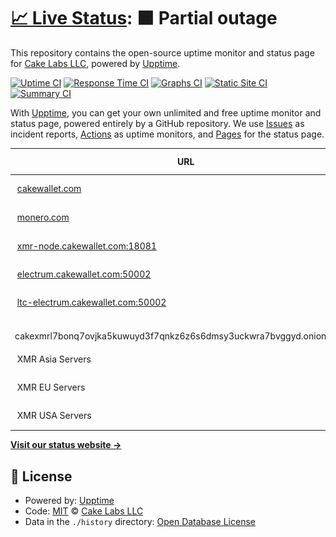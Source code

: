 # [📈 Live Status](https://cake-tech.github.io/upptime): <!--live status--> **🟧 Partial outage**

This repository contains the open-source uptime monitor and status page for [Cake Labs LLC](cakewallet.com), powered by [Upptime](https://github.com/upptime/upptime).

[![Uptime CI](https://github.com/cake-tech/upptime/workflows/Uptime%20CI/badge.svg)](https://github.com/cake-tech/upptime/actions?query=workflow%3A%22Uptime+CI%22)
[![Response Time CI](https://github.com/cake-tech/upptime/workflows/Response%20Time%20CI/badge.svg)](https://github.com/cake-tech/upptime/actions?query=workflow%3A%22Response+Time+CI%22)
[![Graphs CI](https://github.com/cake-tech/upptime/workflows/Graphs%20CI/badge.svg)](https://github.com/cake-tech/upptime/actions?query=workflow%3A%22Graphs+CI%22)
[![Static Site CI](https://github.com/cake-tech/upptime/workflows/Static%20Site%20CI/badge.svg)](https://github.com/cake-tech/upptime/actions?query=workflow%3A%22Static+Site+CI%22)
[![Summary CI](https://github.com/cake-tech/upptime/workflows/Summary%20CI/badge.svg)](https://github.com/cake-tech/upptime/actions?query=workflow%3A%22Summary+CI%22)

With [Upptime](https://upptime.js.org), you can get your own unlimited and free uptime monitor and status page, powered entirely by a GitHub repository. We use [Issues](https://github.com/cake-tech/upptime/issues) as incident reports, [Actions](https://github.com/cake-tech/upptime/actions) as uptime monitors, and [Pages](https://cake-tech.github.io/upptime) for the status page.

<!--start: status pages-->
<!-- This summary is generated by Upptime (https://github.com/upptime/upptime) -->
<!-- Do not edit this manually, your changes will be overwritten -->
<!-- prettier-ignore -->
| URL | Status | History | Response Time | Uptime |
| --- | ------ | ------- | ------------- | ------ |
| <img alt="" src="https://cakewallet.com/assets/images/logo/Cake%20Wallet%20Logo%202021_App%20Icon.png" height="13"> [cakewallet.com](https://cakewallet.com) | 🟩 Up | [cakewallet-com.yml](https://github.com/cake-tech/upptime-cakewallet/commits/HEAD/history/cakewallet-com.yml) | <details><summary><img alt="Response time graph" src="./graphs/cakewallet-com/response-time-week.png" height="20"> 119ms</summary><br><a href="https://status.cakewallet.com/history/cakewallet-com"><img alt="Response time 206" src="https://img.shields.io/endpoint?url=https%3A%2F%2Fraw.githubusercontent.com%2Fcake-tech%2Fupptime-cakewallet%2FHEAD%2Fapi%2Fcakewallet-com%2Fresponse-time.json"></a><br><a href="https://status.cakewallet.com/history/cakewallet-com"><img alt="24-hour response time 65" src="https://img.shields.io/endpoint?url=https%3A%2F%2Fraw.githubusercontent.com%2Fcake-tech%2Fupptime-cakewallet%2FHEAD%2Fapi%2Fcakewallet-com%2Fresponse-time-day.json"></a><br><a href="https://status.cakewallet.com/history/cakewallet-com"><img alt="7-day response time 119" src="https://img.shields.io/endpoint?url=https%3A%2F%2Fraw.githubusercontent.com%2Fcake-tech%2Fupptime-cakewallet%2FHEAD%2Fapi%2Fcakewallet-com%2Fresponse-time-week.json"></a><br><a href="https://status.cakewallet.com/history/cakewallet-com"><img alt="30-day response time 155" src="https://img.shields.io/endpoint?url=https%3A%2F%2Fraw.githubusercontent.com%2Fcake-tech%2Fupptime-cakewallet%2FHEAD%2Fapi%2Fcakewallet-com%2Fresponse-time-month.json"></a><br><a href="https://status.cakewallet.com/history/cakewallet-com"><img alt="1-year response time 206" src="https://img.shields.io/endpoint?url=https%3A%2F%2Fraw.githubusercontent.com%2Fcake-tech%2Fupptime-cakewallet%2FHEAD%2Fapi%2Fcakewallet-com%2Fresponse-time-year.json"></a></details> | <details><summary><a href="https://status.cakewallet.com/history/cakewallet-com">100.00%</a></summary><a href="https://status.cakewallet.com/history/cakewallet-com"><img alt="All-time uptime 99.98%" src="https://img.shields.io/endpoint?url=https%3A%2F%2Fraw.githubusercontent.com%2Fcake-tech%2Fupptime-cakewallet%2FHEAD%2Fapi%2Fcakewallet-com%2Fuptime.json"></a><br><a href="https://status.cakewallet.com/history/cakewallet-com"><img alt="24-hour uptime 100.00%" src="https://img.shields.io/endpoint?url=https%3A%2F%2Fraw.githubusercontent.com%2Fcake-tech%2Fupptime-cakewallet%2FHEAD%2Fapi%2Fcakewallet-com%2Fuptime-day.json"></a><br><a href="https://status.cakewallet.com/history/cakewallet-com"><img alt="7-day uptime 100.00%" src="https://img.shields.io/endpoint?url=https%3A%2F%2Fraw.githubusercontent.com%2Fcake-tech%2Fupptime-cakewallet%2FHEAD%2Fapi%2Fcakewallet-com%2Fuptime-week.json"></a><br><a href="https://status.cakewallet.com/history/cakewallet-com"><img alt="30-day uptime 100.00%" src="https://img.shields.io/endpoint?url=https%3A%2F%2Fraw.githubusercontent.com%2Fcake-tech%2Fupptime-cakewallet%2FHEAD%2Fapi%2Fcakewallet-com%2Fuptime-month.json"></a><br><a href="https://status.cakewallet.com/history/cakewallet-com"><img alt="1-year uptime 99.98%" src="https://img.shields.io/endpoint?url=https%3A%2F%2Fraw.githubusercontent.com%2Fcake-tech%2Fupptime-cakewallet%2FHEAD%2Fapi%2Fcakewallet-com%2Fuptime-year.json"></a></details>
| <img alt="" src="https://i.imgur.com/WxsaoFP.png" height="13"> [monero.com](https://monero.com) | 🟥 Down | [monero-com.yml](https://github.com/cake-tech/upptime-cakewallet/commits/HEAD/history/monero-com.yml) | <details><summary><img alt="Response time graph" src="./graphs/monero-com/response-time-week.png" height="20"> 295ms</summary><br><a href="https://status.cakewallet.com/history/monero-com"><img alt="Response time 601" src="https://img.shields.io/endpoint?url=https%3A%2F%2Fraw.githubusercontent.com%2Fcake-tech%2Fupptime-cakewallet%2FHEAD%2Fapi%2Fmonero-com%2Fresponse-time.json"></a><br><a href="https://status.cakewallet.com/history/monero-com"><img alt="24-hour response time 299" src="https://img.shields.io/endpoint?url=https%3A%2F%2Fraw.githubusercontent.com%2Fcake-tech%2Fupptime-cakewallet%2FHEAD%2Fapi%2Fmonero-com%2Fresponse-time-day.json"></a><br><a href="https://status.cakewallet.com/history/monero-com"><img alt="7-day response time 295" src="https://img.shields.io/endpoint?url=https%3A%2F%2Fraw.githubusercontent.com%2Fcake-tech%2Fupptime-cakewallet%2FHEAD%2Fapi%2Fmonero-com%2Fresponse-time-week.json"></a><br><a href="https://status.cakewallet.com/history/monero-com"><img alt="30-day response time 966" src="https://img.shields.io/endpoint?url=https%3A%2F%2Fraw.githubusercontent.com%2Fcake-tech%2Fupptime-cakewallet%2FHEAD%2Fapi%2Fmonero-com%2Fresponse-time-month.json"></a><br><a href="https://status.cakewallet.com/history/monero-com"><img alt="1-year response time 601" src="https://img.shields.io/endpoint?url=https%3A%2F%2Fraw.githubusercontent.com%2Fcake-tech%2Fupptime-cakewallet%2FHEAD%2Fapi%2Fmonero-com%2Fresponse-time-year.json"></a></details> | <details><summary><a href="https://status.cakewallet.com/history/monero-com">100.00%</a></summary><a href="https://status.cakewallet.com/history/monero-com"><img alt="All-time uptime 99.81%" src="https://img.shields.io/endpoint?url=https%3A%2F%2Fraw.githubusercontent.com%2Fcake-tech%2Fupptime-cakewallet%2FHEAD%2Fapi%2Fmonero-com%2Fuptime.json"></a><br><a href="https://status.cakewallet.com/history/monero-com"><img alt="24-hour uptime 99.99%" src="https://img.shields.io/endpoint?url=https%3A%2F%2Fraw.githubusercontent.com%2Fcake-tech%2Fupptime-cakewallet%2FHEAD%2Fapi%2Fmonero-com%2Fuptime-day.json"></a><br><a href="https://status.cakewallet.com/history/monero-com"><img alt="7-day uptime 100.00%" src="https://img.shields.io/endpoint?url=https%3A%2F%2Fraw.githubusercontent.com%2Fcake-tech%2Fupptime-cakewallet%2FHEAD%2Fapi%2Fmonero-com%2Fuptime-week.json"></a><br><a href="https://status.cakewallet.com/history/monero-com"><img alt="30-day uptime 99.84%" src="https://img.shields.io/endpoint?url=https%3A%2F%2Fraw.githubusercontent.com%2Fcake-tech%2Fupptime-cakewallet%2FHEAD%2Fapi%2Fmonero-com%2Fuptime-month.json"></a><br><a href="https://status.cakewallet.com/history/monero-com"><img alt="1-year uptime 99.81%" src="https://img.shields.io/endpoint?url=https%3A%2F%2Fraw.githubusercontent.com%2Fcake-tech%2Fupptime-cakewallet%2FHEAD%2Fapi%2Fmonero-com%2Fuptime-year.json"></a></details>
| <img alt="" src="https://i.imgur.com/Pr74gsI.png" height="13"> [xmr-node.cakewallet.com:18081](xmr-node.cakewallet.com) | 🟩 Up | [xmr-node-cakewallet-com-18081.yml](https://github.com/cake-tech/upptime-cakewallet/commits/HEAD/history/xmr-node-cakewallet-com-18081.yml) | <details><summary><img alt="Response time graph" src="./graphs/xmr-node-cakewallet-com-18081/response-time-week.png" height="20"> 82ms</summary><br><a href="https://status.cakewallet.com/history/xmr-node-cakewallet-com-18081"><img alt="Response time 120" src="https://img.shields.io/endpoint?url=https%3A%2F%2Fraw.githubusercontent.com%2Fcake-tech%2Fupptime-cakewallet%2FHEAD%2Fapi%2Fxmr-node-cakewallet-com-18081%2Fresponse-time.json"></a><br><a href="https://status.cakewallet.com/history/xmr-node-cakewallet-com-18081"><img alt="24-hour response time 43" src="https://img.shields.io/endpoint?url=https%3A%2F%2Fraw.githubusercontent.com%2Fcake-tech%2Fupptime-cakewallet%2FHEAD%2Fapi%2Fxmr-node-cakewallet-com-18081%2Fresponse-time-day.json"></a><br><a href="https://status.cakewallet.com/history/xmr-node-cakewallet-com-18081"><img alt="7-day response time 82" src="https://img.shields.io/endpoint?url=https%3A%2F%2Fraw.githubusercontent.com%2Fcake-tech%2Fupptime-cakewallet%2FHEAD%2Fapi%2Fxmr-node-cakewallet-com-18081%2Fresponse-time-week.json"></a><br><a href="https://status.cakewallet.com/history/xmr-node-cakewallet-com-18081"><img alt="30-day response time 101" src="https://img.shields.io/endpoint?url=https%3A%2F%2Fraw.githubusercontent.com%2Fcake-tech%2Fupptime-cakewallet%2FHEAD%2Fapi%2Fxmr-node-cakewallet-com-18081%2Fresponse-time-month.json"></a><br><a href="https://status.cakewallet.com/history/xmr-node-cakewallet-com-18081"><img alt="1-year response time 120" src="https://img.shields.io/endpoint?url=https%3A%2F%2Fraw.githubusercontent.com%2Fcake-tech%2Fupptime-cakewallet%2FHEAD%2Fapi%2Fxmr-node-cakewallet-com-18081%2Fresponse-time-year.json"></a></details> | <details><summary><a href="https://status.cakewallet.com/history/xmr-node-cakewallet-com-18081">100.00%</a></summary><a href="https://status.cakewallet.com/history/xmr-node-cakewallet-com-18081"><img alt="All-time uptime 99.98%" src="https://img.shields.io/endpoint?url=https%3A%2F%2Fraw.githubusercontent.com%2Fcake-tech%2Fupptime-cakewallet%2FHEAD%2Fapi%2Fxmr-node-cakewallet-com-18081%2Fuptime.json"></a><br><a href="https://status.cakewallet.com/history/xmr-node-cakewallet-com-18081"><img alt="24-hour uptime 100.00%" src="https://img.shields.io/endpoint?url=https%3A%2F%2Fraw.githubusercontent.com%2Fcake-tech%2Fupptime-cakewallet%2FHEAD%2Fapi%2Fxmr-node-cakewallet-com-18081%2Fuptime-day.json"></a><br><a href="https://status.cakewallet.com/history/xmr-node-cakewallet-com-18081"><img alt="7-day uptime 100.00%" src="https://img.shields.io/endpoint?url=https%3A%2F%2Fraw.githubusercontent.com%2Fcake-tech%2Fupptime-cakewallet%2FHEAD%2Fapi%2Fxmr-node-cakewallet-com-18081%2Fuptime-week.json"></a><br><a href="https://status.cakewallet.com/history/xmr-node-cakewallet-com-18081"><img alt="30-day uptime 100.00%" src="https://img.shields.io/endpoint?url=https%3A%2F%2Fraw.githubusercontent.com%2Fcake-tech%2Fupptime-cakewallet%2FHEAD%2Fapi%2Fxmr-node-cakewallet-com-18081%2Fuptime-month.json"></a><br><a href="https://status.cakewallet.com/history/xmr-node-cakewallet-com-18081"><img alt="1-year uptime 99.98%" src="https://img.shields.io/endpoint?url=https%3A%2F%2Fraw.githubusercontent.com%2Fcake-tech%2Fupptime-cakewallet%2FHEAD%2Fapi%2Fxmr-node-cakewallet-com-18081%2Fuptime-year.json"></a></details>
| <img alt="" src="https://upload.wikimedia.org/wikipedia/commons/4/46/Bitcoin.svg" height="13"> [electrum.cakewallet.com:50002](electrum.cakewallet.com) | 🟩 Up | [electrum-cakewallet-com-50002.yml](https://github.com/cake-tech/upptime-cakewallet/commits/HEAD/history/electrum-cakewallet-com-50002.yml) | <details><summary><img alt="Response time graph" src="./graphs/electrum-cakewallet-com-50002/response-time-week.png" height="20"> 112ms</summary><br><a href="https://status.cakewallet.com/history/electrum-cakewallet-com-50002"><img alt="Response time 97" src="https://img.shields.io/endpoint?url=https%3A%2F%2Fraw.githubusercontent.com%2Fcake-tech%2Fupptime-cakewallet%2FHEAD%2Fapi%2Felectrum-cakewallet-com-50002%2Fresponse-time.json"></a><br><a href="https://status.cakewallet.com/history/electrum-cakewallet-com-50002"><img alt="24-hour response time 34" src="https://img.shields.io/endpoint?url=https%3A%2F%2Fraw.githubusercontent.com%2Fcake-tech%2Fupptime-cakewallet%2FHEAD%2Fapi%2Felectrum-cakewallet-com-50002%2Fresponse-time-day.json"></a><br><a href="https://status.cakewallet.com/history/electrum-cakewallet-com-50002"><img alt="7-day response time 112" src="https://img.shields.io/endpoint?url=https%3A%2F%2Fraw.githubusercontent.com%2Fcake-tech%2Fupptime-cakewallet%2FHEAD%2Fapi%2Felectrum-cakewallet-com-50002%2Fresponse-time-week.json"></a><br><a href="https://status.cakewallet.com/history/electrum-cakewallet-com-50002"><img alt="30-day response time 82" src="https://img.shields.io/endpoint?url=https%3A%2F%2Fraw.githubusercontent.com%2Fcake-tech%2Fupptime-cakewallet%2FHEAD%2Fapi%2Felectrum-cakewallet-com-50002%2Fresponse-time-month.json"></a><br><a href="https://status.cakewallet.com/history/electrum-cakewallet-com-50002"><img alt="1-year response time 97" src="https://img.shields.io/endpoint?url=https%3A%2F%2Fraw.githubusercontent.com%2Fcake-tech%2Fupptime-cakewallet%2FHEAD%2Fapi%2Felectrum-cakewallet-com-50002%2Fresponse-time-year.json"></a></details> | <details><summary><a href="https://status.cakewallet.com/history/electrum-cakewallet-com-50002">100.00%</a></summary><a href="https://status.cakewallet.com/history/electrum-cakewallet-com-50002"><img alt="All-time uptime 100.00%" src="https://img.shields.io/endpoint?url=https%3A%2F%2Fraw.githubusercontent.com%2Fcake-tech%2Fupptime-cakewallet%2FHEAD%2Fapi%2Felectrum-cakewallet-com-50002%2Fuptime.json"></a><br><a href="https://status.cakewallet.com/history/electrum-cakewallet-com-50002"><img alt="24-hour uptime 100.00%" src="https://img.shields.io/endpoint?url=https%3A%2F%2Fraw.githubusercontent.com%2Fcake-tech%2Fupptime-cakewallet%2FHEAD%2Fapi%2Felectrum-cakewallet-com-50002%2Fuptime-day.json"></a><br><a href="https://status.cakewallet.com/history/electrum-cakewallet-com-50002"><img alt="7-day uptime 100.00%" src="https://img.shields.io/endpoint?url=https%3A%2F%2Fraw.githubusercontent.com%2Fcake-tech%2Fupptime-cakewallet%2FHEAD%2Fapi%2Felectrum-cakewallet-com-50002%2Fuptime-week.json"></a><br><a href="https://status.cakewallet.com/history/electrum-cakewallet-com-50002"><img alt="30-day uptime 100.00%" src="https://img.shields.io/endpoint?url=https%3A%2F%2Fraw.githubusercontent.com%2Fcake-tech%2Fupptime-cakewallet%2FHEAD%2Fapi%2Felectrum-cakewallet-com-50002%2Fuptime-month.json"></a><br><a href="https://status.cakewallet.com/history/electrum-cakewallet-com-50002"><img alt="1-year uptime 100.00%" src="https://img.shields.io/endpoint?url=https%3A%2F%2Fraw.githubusercontent.com%2Fcake-tech%2Fupptime-cakewallet%2FHEAD%2Fapi%2Felectrum-cakewallet-com-50002%2Fuptime-year.json"></a></details>
| <img alt="" src="https://upload.wikimedia.org/wikipedia/commons/f/f8/LTC-400.png" height="13"> [ltc-electrum.cakewallet.com:50002](ltc-electrum.cakewallet.com) | 🟩 Up | [ltc-electrum-cakewallet-com-50002.yml](https://github.com/cake-tech/upptime-cakewallet/commits/HEAD/history/ltc-electrum-cakewallet-com-50002.yml) | <details><summary><img alt="Response time graph" src="./graphs/ltc-electrum-cakewallet-com-50002/response-time-week.png" height="20"> 178ms</summary><br><a href="https://status.cakewallet.com/history/ltc-electrum-cakewallet-com-50002"><img alt="Response time 166" src="https://img.shields.io/endpoint?url=https%3A%2F%2Fraw.githubusercontent.com%2Fcake-tech%2Fupptime-cakewallet%2FHEAD%2Fapi%2Fltc-electrum-cakewallet-com-50002%2Fresponse-time.json"></a><br><a href="https://status.cakewallet.com/history/ltc-electrum-cakewallet-com-50002"><img alt="24-hour response time 96" src="https://img.shields.io/endpoint?url=https%3A%2F%2Fraw.githubusercontent.com%2Fcake-tech%2Fupptime-cakewallet%2FHEAD%2Fapi%2Fltc-electrum-cakewallet-com-50002%2Fresponse-time-day.json"></a><br><a href="https://status.cakewallet.com/history/ltc-electrum-cakewallet-com-50002"><img alt="7-day response time 178" src="https://img.shields.io/endpoint?url=https%3A%2F%2Fraw.githubusercontent.com%2Fcake-tech%2Fupptime-cakewallet%2FHEAD%2Fapi%2Fltc-electrum-cakewallet-com-50002%2Fresponse-time-week.json"></a><br><a href="https://status.cakewallet.com/history/ltc-electrum-cakewallet-com-50002"><img alt="30-day response time 169" src="https://img.shields.io/endpoint?url=https%3A%2F%2Fraw.githubusercontent.com%2Fcake-tech%2Fupptime-cakewallet%2FHEAD%2Fapi%2Fltc-electrum-cakewallet-com-50002%2Fresponse-time-month.json"></a><br><a href="https://status.cakewallet.com/history/ltc-electrum-cakewallet-com-50002"><img alt="1-year response time 166" src="https://img.shields.io/endpoint?url=https%3A%2F%2Fraw.githubusercontent.com%2Fcake-tech%2Fupptime-cakewallet%2FHEAD%2Fapi%2Fltc-electrum-cakewallet-com-50002%2Fresponse-time-year.json"></a></details> | <details><summary><a href="https://status.cakewallet.com/history/ltc-electrum-cakewallet-com-50002">100.00%</a></summary><a href="https://status.cakewallet.com/history/ltc-electrum-cakewallet-com-50002"><img alt="All-time uptime 100.00%" src="https://img.shields.io/endpoint?url=https%3A%2F%2Fraw.githubusercontent.com%2Fcake-tech%2Fupptime-cakewallet%2FHEAD%2Fapi%2Fltc-electrum-cakewallet-com-50002%2Fuptime.json"></a><br><a href="https://status.cakewallet.com/history/ltc-electrum-cakewallet-com-50002"><img alt="24-hour uptime 100.00%" src="https://img.shields.io/endpoint?url=https%3A%2F%2Fraw.githubusercontent.com%2Fcake-tech%2Fupptime-cakewallet%2FHEAD%2Fapi%2Fltc-electrum-cakewallet-com-50002%2Fuptime-day.json"></a><br><a href="https://status.cakewallet.com/history/ltc-electrum-cakewallet-com-50002"><img alt="7-day uptime 100.00%" src="https://img.shields.io/endpoint?url=https%3A%2F%2Fraw.githubusercontent.com%2Fcake-tech%2Fupptime-cakewallet%2FHEAD%2Fapi%2Fltc-electrum-cakewallet-com-50002%2Fuptime-week.json"></a><br><a href="https://status.cakewallet.com/history/ltc-electrum-cakewallet-com-50002"><img alt="30-day uptime 100.00%" src="https://img.shields.io/endpoint?url=https%3A%2F%2Fraw.githubusercontent.com%2Fcake-tech%2Fupptime-cakewallet%2FHEAD%2Fapi%2Fltc-electrum-cakewallet-com-50002%2Fuptime-month.json"></a><br><a href="https://status.cakewallet.com/history/ltc-electrum-cakewallet-com-50002"><img alt="1-year uptime 100.00%" src="https://img.shields.io/endpoint?url=https%3A%2F%2Fraw.githubusercontent.com%2Fcake-tech%2Fupptime-cakewallet%2FHEAD%2Fapi%2Fltc-electrum-cakewallet-com-50002%2Fuptime-year.json"></a></details>
| <img alt="" src="https://i.imgur.com/Pr74gsI.png" height="13"> cakexmrl7bonq7ovjka5kuwuyd3f7qnkz6z6s6dmsy3uckwra7bvggyd.onion:18081 | 🟩 Up | [cakexmrl7bonq7ovjka5kuwuyd3f7qnkz6z6s6dmsy3uckwra7bvggyd-onion-18081.yml](https://github.com/cake-tech/upptime-cakewallet/commits/HEAD/history/cakexmrl7bonq7ovjka5kuwuyd3f7qnkz6z6s6dmsy3uckwra7bvggyd-onion-18081.yml) | <details><summary><img alt="Response time graph" src="./graphs/cakexmrl7bonq7ovjka5kuwuyd3f7qnkz6z6s6dmsy3uckwra7bvggyd-onion-18081/response-time-week.png" height="20"> 37ms</summary><br><a href="https://status.cakewallet.com/history/cakexmrl7bonq7ovjka5kuwuyd3f7qnkz6z6s6dmsy3uckwra7bvggyd-onion-18081"><img alt="Response time 43" src="https://img.shields.io/endpoint?url=https%3A%2F%2Fraw.githubusercontent.com%2Fcake-tech%2Fupptime-cakewallet%2FHEAD%2Fapi%2Fcakexmrl7bonq7ovjka5kuwuyd3f7qnkz6z6s6dmsy3uckwra7bvggyd-onion-18081%2Fresponse-time.json"></a><br><a href="https://status.cakewallet.com/history/cakexmrl7bonq7ovjka5kuwuyd3f7qnkz6z6s6dmsy3uckwra7bvggyd-onion-18081"><img alt="24-hour response time 8" src="https://img.shields.io/endpoint?url=https%3A%2F%2Fraw.githubusercontent.com%2Fcake-tech%2Fupptime-cakewallet%2FHEAD%2Fapi%2Fcakexmrl7bonq7ovjka5kuwuyd3f7qnkz6z6s6dmsy3uckwra7bvggyd-onion-18081%2Fresponse-time-day.json"></a><br><a href="https://status.cakewallet.com/history/cakexmrl7bonq7ovjka5kuwuyd3f7qnkz6z6s6dmsy3uckwra7bvggyd-onion-18081"><img alt="7-day response time 37" src="https://img.shields.io/endpoint?url=https%3A%2F%2Fraw.githubusercontent.com%2Fcake-tech%2Fupptime-cakewallet%2FHEAD%2Fapi%2Fcakexmrl7bonq7ovjka5kuwuyd3f7qnkz6z6s6dmsy3uckwra7bvggyd-onion-18081%2Fresponse-time-week.json"></a><br><a href="https://status.cakewallet.com/history/cakexmrl7bonq7ovjka5kuwuyd3f7qnkz6z6s6dmsy3uckwra7bvggyd-onion-18081"><img alt="30-day response time 40" src="https://img.shields.io/endpoint?url=https%3A%2F%2Fraw.githubusercontent.com%2Fcake-tech%2Fupptime-cakewallet%2FHEAD%2Fapi%2Fcakexmrl7bonq7ovjka5kuwuyd3f7qnkz6z6s6dmsy3uckwra7bvggyd-onion-18081%2Fresponse-time-month.json"></a><br><a href="https://status.cakewallet.com/history/cakexmrl7bonq7ovjka5kuwuyd3f7qnkz6z6s6dmsy3uckwra7bvggyd-onion-18081"><img alt="1-year response time 43" src="https://img.shields.io/endpoint?url=https%3A%2F%2Fraw.githubusercontent.com%2Fcake-tech%2Fupptime-cakewallet%2FHEAD%2Fapi%2Fcakexmrl7bonq7ovjka5kuwuyd3f7qnkz6z6s6dmsy3uckwra7bvggyd-onion-18081%2Fresponse-time-year.json"></a></details> | <details><summary><a href="https://status.cakewallet.com/history/cakexmrl7bonq7ovjka5kuwuyd3f7qnkz6z6s6dmsy3uckwra7bvggyd-onion-18081">100.00%</a></summary><a href="https://status.cakewallet.com/history/cakexmrl7bonq7ovjka5kuwuyd3f7qnkz6z6s6dmsy3uckwra7bvggyd-onion-18081"><img alt="All-time uptime 100.00%" src="https://img.shields.io/endpoint?url=https%3A%2F%2Fraw.githubusercontent.com%2Fcake-tech%2Fupptime-cakewallet%2FHEAD%2Fapi%2Fcakexmrl7bonq7ovjka5kuwuyd3f7qnkz6z6s6dmsy3uckwra7bvggyd-onion-18081%2Fuptime.json"></a><br><a href="https://status.cakewallet.com/history/cakexmrl7bonq7ovjka5kuwuyd3f7qnkz6z6s6dmsy3uckwra7bvggyd-onion-18081"><img alt="24-hour uptime 100.00%" src="https://img.shields.io/endpoint?url=https%3A%2F%2Fraw.githubusercontent.com%2Fcake-tech%2Fupptime-cakewallet%2FHEAD%2Fapi%2Fcakexmrl7bonq7ovjka5kuwuyd3f7qnkz6z6s6dmsy3uckwra7bvggyd-onion-18081%2Fuptime-day.json"></a><br><a href="https://status.cakewallet.com/history/cakexmrl7bonq7ovjka5kuwuyd3f7qnkz6z6s6dmsy3uckwra7bvggyd-onion-18081"><img alt="7-day uptime 100.00%" src="https://img.shields.io/endpoint?url=https%3A%2F%2Fraw.githubusercontent.com%2Fcake-tech%2Fupptime-cakewallet%2FHEAD%2Fapi%2Fcakexmrl7bonq7ovjka5kuwuyd3f7qnkz6z6s6dmsy3uckwra7bvggyd-onion-18081%2Fuptime-week.json"></a><br><a href="https://status.cakewallet.com/history/cakexmrl7bonq7ovjka5kuwuyd3f7qnkz6z6s6dmsy3uckwra7bvggyd-onion-18081"><img alt="30-day uptime 100.00%" src="https://img.shields.io/endpoint?url=https%3A%2F%2Fraw.githubusercontent.com%2Fcake-tech%2Fupptime-cakewallet%2FHEAD%2Fapi%2Fcakexmrl7bonq7ovjka5kuwuyd3f7qnkz6z6s6dmsy3uckwra7bvggyd-onion-18081%2Fuptime-month.json"></a><br><a href="https://status.cakewallet.com/history/cakexmrl7bonq7ovjka5kuwuyd3f7qnkz6z6s6dmsy3uckwra7bvggyd-onion-18081"><img alt="1-year uptime 100.00%" src="https://img.shields.io/endpoint?url=https%3A%2F%2Fraw.githubusercontent.com%2Fcake-tech%2Fupptime-cakewallet%2FHEAD%2Fapi%2Fcakexmrl7bonq7ovjka5kuwuyd3f7qnkz6z6s6dmsy3uckwra7bvggyd-onion-18081%2Fuptime-year.json"></a></details>
| <img alt="" src="https://i.imgur.com/Pr74gsI.png" height="13"> XMR Asia Servers | 🟩 Up | [xmr-asia-servers.yml](https://github.com/cake-tech/upptime-cakewallet/commits/HEAD/history/xmr-asia-servers.yml) | <details><summary><img alt="Response time graph" src="./graphs/xmr-asia-servers/response-time-week.png" height="20"> 216ms</summary><br><a href="https://status.cakewallet.com/history/xmr-asia-servers"><img alt="Response time 209" src="https://img.shields.io/endpoint?url=https%3A%2F%2Fraw.githubusercontent.com%2Fcake-tech%2Fupptime-cakewallet%2FHEAD%2Fapi%2Fxmr-asia-servers%2Fresponse-time.json"></a><br><a href="https://status.cakewallet.com/history/xmr-asia-servers"><img alt="24-hour response time 248" src="https://img.shields.io/endpoint?url=https%3A%2F%2Fraw.githubusercontent.com%2Fcake-tech%2Fupptime-cakewallet%2FHEAD%2Fapi%2Fxmr-asia-servers%2Fresponse-time-day.json"></a><br><a href="https://status.cakewallet.com/history/xmr-asia-servers"><img alt="7-day response time 216" src="https://img.shields.io/endpoint?url=https%3A%2F%2Fraw.githubusercontent.com%2Fcake-tech%2Fupptime-cakewallet%2FHEAD%2Fapi%2Fxmr-asia-servers%2Fresponse-time-week.json"></a><br><a href="https://status.cakewallet.com/history/xmr-asia-servers"><img alt="30-day response time 213" src="https://img.shields.io/endpoint?url=https%3A%2F%2Fraw.githubusercontent.com%2Fcake-tech%2Fupptime-cakewallet%2FHEAD%2Fapi%2Fxmr-asia-servers%2Fresponse-time-month.json"></a><br><a href="https://status.cakewallet.com/history/xmr-asia-servers"><img alt="1-year response time 209" src="https://img.shields.io/endpoint?url=https%3A%2F%2Fraw.githubusercontent.com%2Fcake-tech%2Fupptime-cakewallet%2FHEAD%2Fapi%2Fxmr-asia-servers%2Fresponse-time-year.json"></a></details> | <details><summary><a href="https://status.cakewallet.com/history/xmr-asia-servers">100.00%</a></summary><a href="https://status.cakewallet.com/history/xmr-asia-servers"><img alt="All-time uptime 98.09%" src="https://img.shields.io/endpoint?url=https%3A%2F%2Fraw.githubusercontent.com%2Fcake-tech%2Fupptime-cakewallet%2FHEAD%2Fapi%2Fxmr-asia-servers%2Fuptime.json"></a><br><a href="https://status.cakewallet.com/history/xmr-asia-servers"><img alt="24-hour uptime 100.00%" src="https://img.shields.io/endpoint?url=https%3A%2F%2Fraw.githubusercontent.com%2Fcake-tech%2Fupptime-cakewallet%2FHEAD%2Fapi%2Fxmr-asia-servers%2Fuptime-day.json"></a><br><a href="https://status.cakewallet.com/history/xmr-asia-servers"><img alt="7-day uptime 100.00%" src="https://img.shields.io/endpoint?url=https%3A%2F%2Fraw.githubusercontent.com%2Fcake-tech%2Fupptime-cakewallet%2FHEAD%2Fapi%2Fxmr-asia-servers%2Fuptime-week.json"></a><br><a href="https://status.cakewallet.com/history/xmr-asia-servers"><img alt="30-day uptime 100.00%" src="https://img.shields.io/endpoint?url=https%3A%2F%2Fraw.githubusercontent.com%2Fcake-tech%2Fupptime-cakewallet%2FHEAD%2Fapi%2Fxmr-asia-servers%2Fuptime-month.json"></a><br><a href="https://status.cakewallet.com/history/xmr-asia-servers"><img alt="1-year uptime 98.09%" src="https://img.shields.io/endpoint?url=https%3A%2F%2Fraw.githubusercontent.com%2Fcake-tech%2Fupptime-cakewallet%2FHEAD%2Fapi%2Fxmr-asia-servers%2Fuptime-year.json"></a></details>
| <img alt="" src="https://i.imgur.com/Pr74gsI.png" height="13"> XMR EU Servers | 🟩 Up | [xmr-eu-servers.yml](https://github.com/cake-tech/upptime-cakewallet/commits/HEAD/history/xmr-eu-servers.yml) | <details><summary><img alt="Response time graph" src="./graphs/xmr-eu-servers/response-time-week.png" height="20"> 116ms</summary><br><a href="https://status.cakewallet.com/history/xmr-eu-servers"><img alt="Response time 118" src="https://img.shields.io/endpoint?url=https%3A%2F%2Fraw.githubusercontent.com%2Fcake-tech%2Fupptime-cakewallet%2FHEAD%2Fapi%2Fxmr-eu-servers%2Fresponse-time.json"></a><br><a href="https://status.cakewallet.com/history/xmr-eu-servers"><img alt="24-hour response time 89" src="https://img.shields.io/endpoint?url=https%3A%2F%2Fraw.githubusercontent.com%2Fcake-tech%2Fupptime-cakewallet%2FHEAD%2Fapi%2Fxmr-eu-servers%2Fresponse-time-day.json"></a><br><a href="https://status.cakewallet.com/history/xmr-eu-servers"><img alt="7-day response time 116" src="https://img.shields.io/endpoint?url=https%3A%2F%2Fraw.githubusercontent.com%2Fcake-tech%2Fupptime-cakewallet%2FHEAD%2Fapi%2Fxmr-eu-servers%2Fresponse-time-week.json"></a><br><a href="https://status.cakewallet.com/history/xmr-eu-servers"><img alt="30-day response time 119" src="https://img.shields.io/endpoint?url=https%3A%2F%2Fraw.githubusercontent.com%2Fcake-tech%2Fupptime-cakewallet%2FHEAD%2Fapi%2Fxmr-eu-servers%2Fresponse-time-month.json"></a><br><a href="https://status.cakewallet.com/history/xmr-eu-servers"><img alt="1-year response time 118" src="https://img.shields.io/endpoint?url=https%3A%2F%2Fraw.githubusercontent.com%2Fcake-tech%2Fupptime-cakewallet%2FHEAD%2Fapi%2Fxmr-eu-servers%2Fresponse-time-year.json"></a></details> | <details><summary><a href="https://status.cakewallet.com/history/xmr-eu-servers">100.00%</a></summary><a href="https://status.cakewallet.com/history/xmr-eu-servers"><img alt="All-time uptime 100.00%" src="https://img.shields.io/endpoint?url=https%3A%2F%2Fraw.githubusercontent.com%2Fcake-tech%2Fupptime-cakewallet%2FHEAD%2Fapi%2Fxmr-eu-servers%2Fuptime.json"></a><br><a href="https://status.cakewallet.com/history/xmr-eu-servers"><img alt="24-hour uptime 100.00%" src="https://img.shields.io/endpoint?url=https%3A%2F%2Fraw.githubusercontent.com%2Fcake-tech%2Fupptime-cakewallet%2FHEAD%2Fapi%2Fxmr-eu-servers%2Fuptime-day.json"></a><br><a href="https://status.cakewallet.com/history/xmr-eu-servers"><img alt="7-day uptime 100.00%" src="https://img.shields.io/endpoint?url=https%3A%2F%2Fraw.githubusercontent.com%2Fcake-tech%2Fupptime-cakewallet%2FHEAD%2Fapi%2Fxmr-eu-servers%2Fuptime-week.json"></a><br><a href="https://status.cakewallet.com/history/xmr-eu-servers"><img alt="30-day uptime 100.00%" src="https://img.shields.io/endpoint?url=https%3A%2F%2Fraw.githubusercontent.com%2Fcake-tech%2Fupptime-cakewallet%2FHEAD%2Fapi%2Fxmr-eu-servers%2Fuptime-month.json"></a><br><a href="https://status.cakewallet.com/history/xmr-eu-servers"><img alt="1-year uptime 100.00%" src="https://img.shields.io/endpoint?url=https%3A%2F%2Fraw.githubusercontent.com%2Fcake-tech%2Fupptime-cakewallet%2FHEAD%2Fapi%2Fxmr-eu-servers%2Fuptime-year.json"></a></details>
| <img alt="" src="https://i.imgur.com/Pr74gsI.png" height="13"> XMR USA Servers | 🟩 Up | [xmr-usa-servers.yml](https://github.com/cake-tech/upptime-cakewallet/commits/HEAD/history/xmr-usa-servers.yml) | <details><summary><img alt="Response time graph" src="./graphs/xmr-usa-servers/response-time-week.png" height="20"> 29ms</summary><br><a href="https://status.cakewallet.com/history/xmr-usa-servers"><img alt="Response time 33" src="https://img.shields.io/endpoint?url=https%3A%2F%2Fraw.githubusercontent.com%2Fcake-tech%2Fupptime-cakewallet%2FHEAD%2Fapi%2Fxmr-usa-servers%2Fresponse-time.json"></a><br><a href="https://status.cakewallet.com/history/xmr-usa-servers"><img alt="24-hour response time 17" src="https://img.shields.io/endpoint?url=https%3A%2F%2Fraw.githubusercontent.com%2Fcake-tech%2Fupptime-cakewallet%2FHEAD%2Fapi%2Fxmr-usa-servers%2Fresponse-time-day.json"></a><br><a href="https://status.cakewallet.com/history/xmr-usa-servers"><img alt="7-day response time 29" src="https://img.shields.io/endpoint?url=https%3A%2F%2Fraw.githubusercontent.com%2Fcake-tech%2Fupptime-cakewallet%2FHEAD%2Fapi%2Fxmr-usa-servers%2Fresponse-time-week.json"></a><br><a href="https://status.cakewallet.com/history/xmr-usa-servers"><img alt="30-day response time 33" src="https://img.shields.io/endpoint?url=https%3A%2F%2Fraw.githubusercontent.com%2Fcake-tech%2Fupptime-cakewallet%2FHEAD%2Fapi%2Fxmr-usa-servers%2Fresponse-time-month.json"></a><br><a href="https://status.cakewallet.com/history/xmr-usa-servers"><img alt="1-year response time 33" src="https://img.shields.io/endpoint?url=https%3A%2F%2Fraw.githubusercontent.com%2Fcake-tech%2Fupptime-cakewallet%2FHEAD%2Fapi%2Fxmr-usa-servers%2Fresponse-time-year.json"></a></details> | <details><summary><a href="https://status.cakewallet.com/history/xmr-usa-servers">100.00%</a></summary><a href="https://status.cakewallet.com/history/xmr-usa-servers"><img alt="All-time uptime 99.98%" src="https://img.shields.io/endpoint?url=https%3A%2F%2Fraw.githubusercontent.com%2Fcake-tech%2Fupptime-cakewallet%2FHEAD%2Fapi%2Fxmr-usa-servers%2Fuptime.json"></a><br><a href="https://status.cakewallet.com/history/xmr-usa-servers"><img alt="24-hour uptime 100.00%" src="https://img.shields.io/endpoint?url=https%3A%2F%2Fraw.githubusercontent.com%2Fcake-tech%2Fupptime-cakewallet%2FHEAD%2Fapi%2Fxmr-usa-servers%2Fuptime-day.json"></a><br><a href="https://status.cakewallet.com/history/xmr-usa-servers"><img alt="7-day uptime 100.00%" src="https://img.shields.io/endpoint?url=https%3A%2F%2Fraw.githubusercontent.com%2Fcake-tech%2Fupptime-cakewallet%2FHEAD%2Fapi%2Fxmr-usa-servers%2Fuptime-week.json"></a><br><a href="https://status.cakewallet.com/history/xmr-usa-servers"><img alt="30-day uptime 100.00%" src="https://img.shields.io/endpoint?url=https%3A%2F%2Fraw.githubusercontent.com%2Fcake-tech%2Fupptime-cakewallet%2FHEAD%2Fapi%2Fxmr-usa-servers%2Fuptime-month.json"></a><br><a href="https://status.cakewallet.com/history/xmr-usa-servers"><img alt="1-year uptime 99.98%" src="https://img.shields.io/endpoint?url=https%3A%2F%2Fraw.githubusercontent.com%2Fcake-tech%2Fupptime-cakewallet%2FHEAD%2Fapi%2Fxmr-usa-servers%2Fuptime-year.json"></a></details>

<!--end: status pages-->

[**Visit our status website →**](https://cake-tech.github.io/upptime)

## 📄 License

- Powered by: [Upptime](https://github.com/upptime/upptime)
- Code: [MIT](./LICENSE) © [Cake Labs LLC](cakewallet.com)
- Data in the `./history` directory: [Open Database License](https://opendatacommons.org/licenses/odbl/1-0/)
